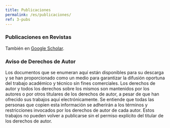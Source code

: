 ```yaml
---
title: Publicaciones
permalink: /es/publicaciones/
ref: 3-pubs
---
```


### Publicaciones en Revistas

También en <a href="https://scholar.google.com/citations?user=41v3inwAAAAJ&hl=en">Google Scholar</a>.


### Aviso de Derechos de Autor

Los documentos que se enumeran aquí están disponibles para su descarga y se han proporcionado como un medio para garantizar la difusión oportuna del trabajo académico y técnico sin fines comerciales. Los derechos de autor y todos los derechos sobre los mismos son mantenidos por los autores o por otros titulares de los derechos de autor, a pesar de que han ofrecido sus trabajos aquí electrónicamente. Se entiende que todas las personas que copien esta información se adherirán a los términos y restricciones invocados por los derechos de autor de cada autor. Estos trabajos no pueden volver a publicarse sin el permiso explícito del titular de los derechos de autor.
